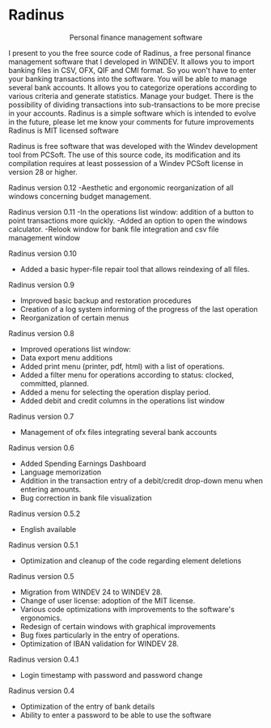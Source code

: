 # Radinus

 <p align="center" > Personal finance management software </p>

I present to you the free source code of Radinus, a free personal finance management software that I developed in WINDEV.
It allows you to import banking files in CSV, OFX, QIF and CMI format. So you won't have to enter your banking transactions into the software.
You will be able to manage several bank accounts.
It allows you to categorize operations according to various criteria and generate statistics.
Manage your budget.
There is the possibility of dividing transactions into sub-transactions to be more precise in your accounts.
Radinus is a simple software which is intended to evolve in the future, please let me know your comments for future improvements
Radinus is MIT licensed software

Radinus is free software that was developed with the Windev development tool from PCSoft. 
The use of this source code, its modification and its compilation requires at least possession of a Windev PCSoft license in version 28 or higher.

Radinus version 0.12
-Aesthetic and ergonomic reorganization of all windows concerning budget management.

Radinus version 0.11
-In the operations list window: addition of a button to point transactions more quickly.
-Added an option to open the windows calculator.
-Relook window for bank file integration and csv file management window

Radinus version 0.10
- Added a basic hyper-file repair tool that allows reindexing of all files.

Radinus version 0.9
- Improved basic backup and restoration procedures
- Creation of a log system informing of the progress of the last operation
- Reorganization of certain menus

Radinus version 0.8
- Improved operations list window: 
- Data export menu additions
- Added print menu (printer, pdf, html) with a list of operations.
- Added a filter menu for operations according to status: clocked, committed, planned.
- Added a menu for selecting the operation display period.
- Added debit and credit columns in the operations list window

Radinus version 0.7
- Management of ofx files integrating several bank accounts

Radinus version 0.6
- Added Spending Earnings Dashboard
- Language memorization
- Addition in the transaction entry of a debit/credit drop-down menu when entering amounts.
- Bug correction in bank file visualization

Radinus version 0.5.2
- English available

Radinus version 0.5.1
- Optimization and cleanup of the code regarding element deletions

Radinus version 0.5
- Migration from WINDEV 24 to WINDEV 28.
- Change of user license: adoption of the MIT license.
- Various code optimizations with improvements to the software's ergonomics.
- Redesign of certain windows with graphical improvements
- Bug fixes particularly in the entry of operations.
- Optimization of IBAN validation for WINDEV 28.

Radinus version 0.4.1
- Login timestamp with password and password change

Radinus version 0.4
- Optimization of the entry of bank details
- Ability to enter a password to be able to use the software
